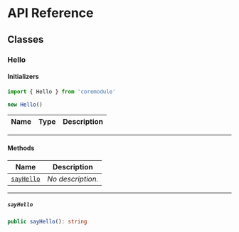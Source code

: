 # API Reference <a name="API Reference" id="api-reference"></a>



## Classes <a name="Classes" id="Classes"></a>

### Hello <a name="Hello" id="coremodule.Hello"></a>

#### Initializers <a name="Initializers" id="coremodule.Hello.Initializer"></a>

```typescript
import { Hello } from 'coremodule'

new Hello()
```

| **Name** | **Type** | **Description** |
| --- | --- | --- |

---

#### Methods <a name="Methods" id="Methods"></a>

| **Name** | **Description** |
| --- | --- |
| <code><a href="#coremodule.Hello.sayHello">sayHello</a></code> | *No description.* |

---

##### `sayHello` <a name="sayHello" id="coremodule.Hello.sayHello"></a>

```typescript
public sayHello(): string
```





